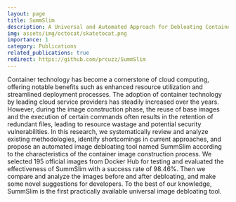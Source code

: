 ```yaml
---
layout: page
title: SummSlim
description: A Universal and Automated Approach for Debloating Container Images
img: assets/img/octocat/skatetocat.png
importance: 1
category: Publications
related_publications: true
redirect: https://github.com/prcuzz/SummSlim
---
```


Container technology has become a cornerstone of cloud computing, offering notable benefits such as enhanced resource utilization and streamlined deployment processes. The adoption of container technology by leading cloud service providers has steadily increased over the years. However, during the image construction phase, the reuse of base images and the execution of certain commands often results in the retention of redundant files, leading to resource wastage and potential security vulnerabilities. In this research, we systematically review and analyze existing methodologies, identify shortcomings in current approaches, and propose an automated image debloating tool named SummSlim according to the characteristics of the container image construction process. We selected 195 official images from Docker Hub for testing and evaluated the effectiveness of SummSlim with a success rate of 98.46%. Then we compare and analyze the images before and after debloating, and make some novel suggestions for developers. To the best of our knowledge, SummSlim is the first practically available universal image debloating tool. 